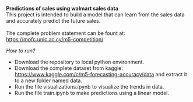 **Predictions of sales using walmart sales data**<br />
This project is intended to build a model that can learn from the sales data and accurately predict the future sales.
<br />
<br />
The complete problem statement can be fount at: https://mofc.unic.ac.cy/m5-competition/

*How to run?*

- Download the repository to local python environment.<br />
- Download the complete dataset from kaggle: https://www.kaggle.com/c/m5-forecasting-accuracy/data and extract it to a new folder named data.<br />
- Run the file visualizations.ipynb to visualize the trends in data.<br />
- Run the file train.ipynb to make predictions using a linear model.<br />
